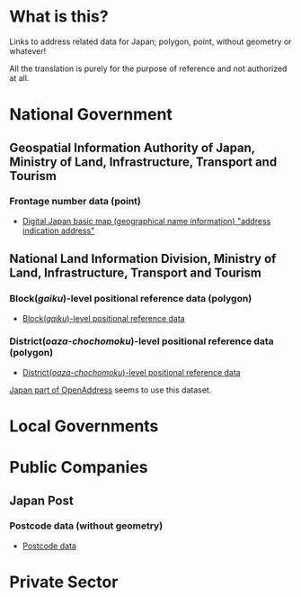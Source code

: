 # What is this?
Links to address related data for Japan; polygon, point, without geometry or whatever!

All the translation is purely for the purpose of reference and not authorized at all.

# National Government
## Geospatial Information Authority of Japan, Ministry of Land, Infrastructure, Transport and Tourism
### Frontage number data (point)
- [Digital Japan basic map (geographical name information) "address indication address"](http://www.gsi.go.jp/kihonjohochousa/jukyo_jusho.html)

## National Land Information Division, Ministry of Land, Infrastructure, Transport and Tourism
### Block(_gaiku_)-level positional reference data (polygon)
- [Block(_gaiku_)-level positional reference data](http://nlftp.mlit.go.jp/isj/)

### District(_oaza-chochomoku_)-level positional reference data (polygon)
- [District(_oaza-chochomoku_)-level positional reference data](http://nlftp.mlit.go.jp/isj/)

[Japan part of OpenAddress](https://github.com/openaddresses/openaddresses/tree/master/sources/jp) seems to use this dataset.

# Local Governments

# Public Companies
## Japan Post
### Postcode data (without geometry)
- [Postcode data](http://www.post.japanpost.jp/zipcode/download.html)

# Private Sector
